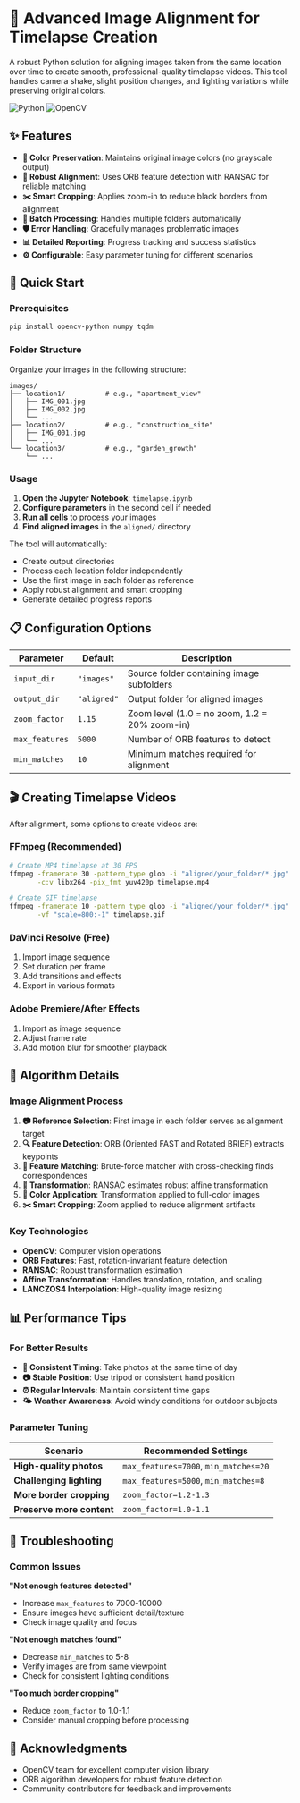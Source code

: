 # 📸 Advanced Image Alignment for Timelapse Creation

A robust Python solution for aligning images taken from the same location over time to create smooth, professional-quality timelapse videos. This tool handles camera shake, slight position changes, and lighting variations while preserving original colors.

![Python](https://img.shields.io/badge/python-v3.7+-blue.svg)
![OpenCV](https://img.shields.io/badge/OpenCV-v4.0+-green.svg)

## ✨ Features

- **🎨 Color Preservation**: Maintains original image colors (no grayscale output)
- **🎯 Robust Alignment**: Uses ORB feature detection with RANSAC for reliable matching
- **✂️ Smart Cropping**: Applies zoom-in to reduce black borders from alignment
- **📁 Batch Processing**: Handles multiple folders automatically
- **🛡️ Error Handling**: Gracefully manages problematic images
- **📊 Detailed Reporting**: Progress tracking and success statistics
- **⚙️ Configurable**: Easy parameter tuning for different scenarios

## 🚀 Quick Start

### Prerequisites

```bash
pip install opencv-python numpy tqdm
```

### Folder Structure

Organize your images in the following structure:

```
images/
├── location1/          # e.g., "apartment_view"
│   ├── IMG_001.jpg
│   ├── IMG_002.jpg
│   └── ...
├── location2/          # e.g., "construction_site"
│   ├── IMG_001.jpg
│   └── ...
└── location3/          # e.g., "garden_growth"
    └── ...
```

### Usage

1. **Open the Jupyter Notebook**: `timelapse.ipynb`
2. **Configure parameters** in the second cell if needed
3. **Run all cells** to process your images
4. **Find aligned images** in the `aligned/` directory

The tool will automatically:

- Create output directories
- Process each location folder independently
- Use the first image in each folder as reference
- Apply robust alignment and smart cropping
- Generate detailed progress reports

## 📋 Configuration Options

| Parameter      | Default     | Description                                   |
| -------------- | ----------- | --------------------------------------------- |
| `input_dir`    | `"images"`  | Source folder containing image subfolders     |
| `output_dir`   | `"aligned"` | Output folder for aligned images              |
| `zoom_factor`  | `1.15`      | Zoom level (1.0 = no zoom, 1.2 = 20% zoom-in) |
| `max_features` | `5000`      | Number of ORB features to detect              |
| `min_matches`  | `10`        | Minimum matches required for alignment        |

## 🎬 Creating Timelapse Videos

After alignment, some options to create videos are:

### FFmpeg (Recommended)

```bash
# Create MP4 timelapse at 30 FPS
ffmpeg -framerate 30 -pattern_type glob -i "aligned/your_folder/*.jpg" \
       -c:v libx264 -pix_fmt yuv420p timelapse.mp4

# Create GIF timelapse
ffmpeg -framerate 10 -pattern_type glob -i "aligned/your_folder/*.jpg" \
       -vf "scale=800:-1" timelapse.gif
```

### DaVinci Resolve (Free)

1. Import image sequence
2. Set duration per frame
3. Add transitions and effects
4. Export in various formats

### Adobe Premiere/After Effects

1. Import as image sequence
2. Adjust frame rate
3. Add motion blur for smoother playback

## 🔧 Algorithm Details

### Image Alignment Process

1. **📷 Reference Selection**: First image in each folder serves as alignment target
2. **🔍 Feature Detection**: ORB (Oriented FAST and Rotated BRIEF) extracts keypoints
3. **🎯 Feature Matching**: Brute-force matcher with cross-checking finds correspondences
4. **📐 Transformation**: RANSAC estimates robust affine transformation
5. **🎨 Color Application**: Transformation applied to full-color images
6. **✂️ Smart Cropping**: Zoom applied to reduce alignment artifacts

### Key Technologies

- **OpenCV**: Computer vision operations
- **ORB Features**: Fast, rotation-invariant feature detection
- **RANSAC**: Robust transformation estimation
- **Affine Transformation**: Handles translation, rotation, and scaling
- **LANCZOS4 Interpolation**: High-quality image resizing

## 📊 Performance Tips

### For Better Results

- **📅 Consistent Timing**: Take photos at the same time of day
- **📷 Stable Position**: Use tripod or consistent hand position
- **⏰ Regular Intervals**: Maintain consistent time gaps
- **🌤️ Weather Awareness**: Avoid windy conditions for outdoor subjects

### Parameter Tuning

| Scenario                  | Recommended Settings                  |
| ------------------------- | ------------------------------------- |
| **High-quality photos**   | `max_features=7000`, `min_matches=20` |
| **Challenging lighting**  | `max_features=5000`, `min_matches=8`  |
| **More border cropping**  | `zoom_factor=1.2-1.3`                 |
| **Preserve more content** | `zoom_factor=1.0-1.1`                 |

## 🐛 Troubleshooting

### Common Issues

**"Not enough features detected"**

- Increase `max_features` to 7000-10000
- Ensure images have sufficient detail/texture
- Check image quality and focus

**"Not enough matches found"**

- Decrease `min_matches` to 5-8
- Verify images are from same viewpoint
- Check for consistent lighting conditions

**"Too much border cropping"**

- Reduce `zoom_factor` to 1.0-1.1
- Consider manual cropping before processing

## 🙏 Acknowledgments

- OpenCV team for excellent computer vision library
- ORB algorithm developers for robust feature detection
- Community contributors for feedback and improvements

